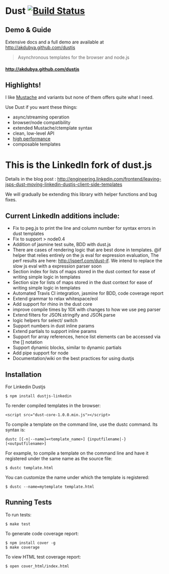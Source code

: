 Dust  [![Build Status](https://secure.travis-ci.org/linkedin/dustjs.png)](http://travis-ci.org/linkedin/dustjs)
====

Demo & Guide
------------
Extensive docs and a full demo are available at <http://akdubya.github.com/dustjs>


> Asynchronous templates for the browser and node.js

#### <http://akdubya.github.com/dustjs> #

Highlights!
----

I like [Mustache](http://mustache.github.com) and variants but none of them offers quite what I need.

Use Dust if you want these things:

* async/streaming operation
* browser/node compatibility
* extended Mustache/ctemplate syntax
* clean, low-level API
* [high performance](http://akdubya.github.com/dustjs/benchmark/index.html)
* composable templates


This is the LinkedIn fork of dust.js
====================================

Details in the blog post : http://engineering.linkedin.com/frontend/leaving-jsps-dust-moving-linkedin-dustjs-client-side-templates

We will gradually be extending this library with helper functions and bug fixes. 

Current LinkedIn additions include:
--------------------------

* Fix to peg.js to print the line and column number for syntax errors in dust templates
* Fix to support > node0.4 
* Addition of jasmine test suite, BDD with dust.js 
* There are cases of rendering logic that are best done in templates. @if helper that relies entirely on the js eval for expression evaluation, The perf results are here: <http://jsperf.com/dust-if>. We intend to replace the slow js eval with a expression parser soon 
* Section index for lists of maps stored in the dust context for ease of writing simple logic in templates
* Section size for lists of maps stored in the dust context for ease of  writing simple logic in templates
* Automated Travis CI integration, jasmine for BDD, code coverage report
* Extend grammar to relax whitespace/eol 
* Add support for rhino in the dust core
* improve compile times by 10X with changes to how we use peg parser
* Extend filters for JSON.stringify and JSON.parse
* logic helpers for select/ switch
* Support numbers in dust inline params
* Extend partials to support inline params
* Support for array references, hence list elements can be accessed via the [] notation
* Support dynamic blocks, similar to dynamic partials
* Add pipe support for node
* Documentation/wiki on the best practices for using dustjs


Installation
------------

For Linkedin Dustjs

    $ npm install dustjs-linkedin

To render compiled templates in the browser:

    <script src="dust-core-1.0.0.min.js"></script>

To compile a template on the command line, use the dustc command.
Its syntax is:

    dustc [{-n|--name}=<template_name>] {inputfilename|-} [<outputfilename>]

For example, to compile a template on the command line and have it
registered under the same name as the source file:

    $ dustc template.html

You can customize the name under which the template is registered:

    $ dustc --name=mytemplate template.html

Running Tests
------------

To run tests:

    $ make test

To generate code coverage report:

    $ npm install cover -g
    $ make coverage
    
To view HTML test coverage report:

    $ open cover_html/index.html
